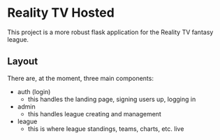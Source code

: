 # Reality TV Hosted
This project is a more robust flask application for the Reality
TV fantasy league.

## Layout
There are, at the moment, three main components:

- auth (login)
	- this handles the landing page, signing users up, logging in
- admin
	- this handles league creating and management
- league
	- this is where league standings, teams, charts, etc. live
